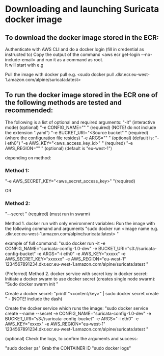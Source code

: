 # Downloading and launching Suricata docker image  
## To download the docker image stored in the ECR:


Authenticate with AWS CLI and do a docker login
<aws configure> (fill in credential as instructed to)
Copy the output of the command <aws ecr get-login --no-include-email> and run it as a command as root.  
It will start with e.g <sudo docker login>

Pull the image with docker pull e.g.
<sudo docker pull <aws id>.dkr.ecr.eu-west-1.amazon.com/alpine/suricata:latest>



## To run the docker image stored in the ECR one of the following methods are tested and recommended:
The following is a list of optional and required arguments:
"-it" (interactive mode) (optional)
"-e CONFIG_NAME="<suricata configuration name>" " (required) (NOTE! do not include the extension ".yaml")
"-e BUCKET_URI="<Source bucket" " (required) (where the configuration file resides)
"-e ARGS="<suricata launch arguments>" " (optional) (default is: "-i eth0")
"-e AWS_KEY="<aws_access_key_id>" " (required)
"-e AWS_REGION="<bucket region>" " (optional) (default is "eu-west-1")

depending on method:

### Method 1:
"-e AWS_SECRET_KEY="<aws_secret_access_key>" "(required)

OR

### Method 2:
"--secret <secret name>" (required) (must run in swarm)

Method 1. docker run with only environment variables:
Run the image with the following command and arguments
"sudo docker run <arguments> <image name e.g. <aws id>.dkr.ecr.eu-west-1.amazon.com/alpine/suricata:latest> "


example of full command:
"sudo docker run -it -e CONFIG_NAME="suricata-config-1.0-dev" -e BUCKET_URI="s3://suricata-config-bucket" -e ARGS="-i eth0" -e AWS_KEY="xxxxx" -e AWS_SECRET_KEY="xxxxxx" -e AWS_REGION="eu-west-1" 1234567891234.dkr.ecr.eu-west-1.amazon.com/alpine/suricata:latest "


(Preferred) Method 2. docker service with secret key in docker secret:
Initiate a docker swarm to use docker secret (creates single node swarm):
"Sudo docker swarm init "

Create a docker secret:
"printf "<content/key>" | sudo docker secret create <secret name> " - (NOTE! include the dash)

Create the docker service which runs the image:
"sudo docker service create --name <name of service> --secret <secret name> -e CONFIG_NAME="suricata-config-1.0-dev" -e BUCKET_URI="s3://suricata-config-bucket" -e ARGS="-i eth0" -e AWS_KEY="xxxxx" -e AWS_REGION="eu-west-1"  1234567891234.dkr.ecr.eu-west-1.amazon.com/alpine/suricata:latest "

(optional)
Check the logs, to confirm the arguments and success:

"sudo docker ps"
Grab the CONTAINER ID
"sudo docker logs" <CONTAINER ID> 

